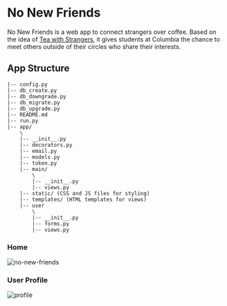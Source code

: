 # No New Friends

No New Friends is a web app to connect strangers over coffee. Based on the idea of [Tea with Strangers](http://www.teawithstrangers.com/), it gives students at Columbia the chance to meet others outside of their circles who share their interests.

## App Structure
```
|-- config.py
|-- db_create.py
|-- db_downgrade.py
|-- db_migrate.py
|-- db_upgrade.py
|-- README.md
|-- run.py
|-- app/
    \
    |-- __init__.py
    |-- decorators.py
    |-- email.py
    |-- models.py
    |-- token.py
    |-- main/
    	\
    	|-- __init__.py
    	|-- views.py
    |-- static/ (CSS and JS files for styling)
    |-- templates/ (HTML templates for views)
    |-- user
    	\
    	|-- __init__.py
    	|-- forms.py
    	|-- views.py
```

### Home
![no-new-friends](https://cloud.githubusercontent.com/assets/8452682/7536181/872253d0-f55b-11e4-94cd-5fa3d72d1a3f.png)

### User Profile
![profile](https://cloud.githubusercontent.com/assets/8452682/7536182/8aa57820-f55b-11e4-9c52-53b0e753889c.png)